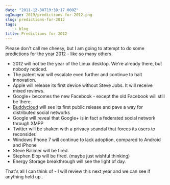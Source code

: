 ```yaml
---
date: "2011-12-30T19:38:17.000Z"
ogImage: 2019/predictions-for-2012.png
slug: predictions-for-2012
tags:
    - blog
title: Predictions for 2012
---
```

Please don't call me cheesy, but I am going to attempt to do some predictions for the year 2012 - like so many others.

- 2012 will not be the year of the Linux desktop. We're already there, but nobody noticed.
- The patent war will escalate even further and continue to halt innovation.
- Apple will release its first device without Steve Jobs. It will receive mixed reviews.
- Google+ becomes the new Facebook - except the old Facebook will still be there.
- [Buddycloud](http://buddycloud.com) will see its first public release and pave a way for distributed social networks
- Google will reveal that Google+ is in fact a federated social network through XMPP
- Twitter will be shaken with a privacy scandal that forces its users to reconsider.
- Windows Phone 7 will continue to lack adoption, compared to Android and iPhone
- Steve Ballmer will be fired.
- Stephen Elop will be fired. (maybe just wishful thinking)
- Energy Storage breakthrough will see the light of day.

That's all I can think of - I will review this next year and we can see if anything held up..
